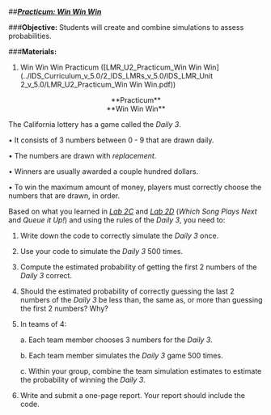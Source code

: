 ##***<u>Practicum: Win Win Win</u>***

###**Objective:**
Students will create and combine simulations to assess probabilities.

###**Materials:**
1. Win Win Win Practicum ([LMR_U2_Practicum_Win Win Win](../IDS_Curriculum_v_5.0/2_IDS_LMRs_v_5.0/IDS_LMR_Unit 2_v_5.0/LMR_U2_Practicum_Win Win Win.pdf))

<center>**Practicum**</center>

<center>**Win Win Win**</center>

The California lottery has a game called the *Daily 3*.

• It consists of 3 numbers between 0 - 9 that are drawn daily.

• The numbers are drawn with *replacement*.

• Winners are usually awarded a couple hundred dollars.

• To win the maximum amount of money, players must correctly choose the numbers that are
drawn, in order.

Based on what you learned in [*Lab 2C*](lab2c.md) and [*Lab 2D*](lab2d.md) (*Which Song Plays Next* and *Queue it Up!*) and using
the rules of the *Daily 3*, you need to:

1. Write down the code to correctly simulate the *Daily 3* once.

2. Use your code to simulate the *Daily 3* 500 times.

3. Compute the estimated probability of getting the first 2 numbers of the *Daily 3* correct.

4. Should the estimated probability of correctly guessing the last 2 numbers of the *Daily 3* be less
than, the same as, or more than guessing the first 2 numbers? Why?

5. In teams of 4:

    a. Each team member chooses 3 numbers for the *Daily 3*.

    b. Each team member simulates the *Daily 3* game 500 times.

    c. Within your group, combine the team simulation estimates to estimate the probability of
    winning the *Daily 3*.
    
6. Write and submit a one-page report. Your report should include the code.